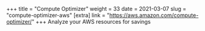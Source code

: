 +++
title = "Compute Optimizer"
weight = 33
date = 2021-03-07
slug = "compute-optimizer-aws"
[extra]
link = "https://aws.amazon.com/compute-optimizer/"
+++
Analyze your AWS resources for savings


